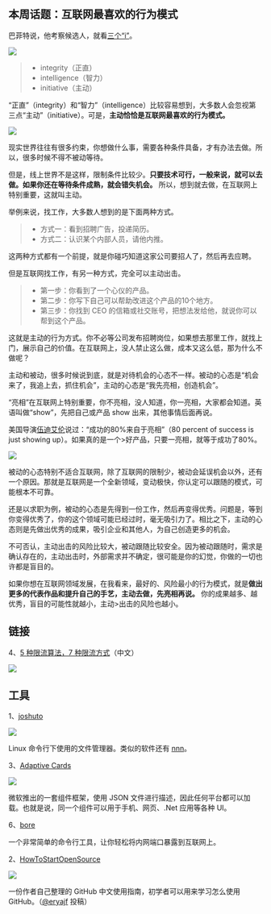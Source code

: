 ## 本周话题：互联网最喜欢的行为模式

巴菲特说，他考察候选人，就看[三个“i”](https://www.inc.com/marcel-schwantes/warren-buffett-hiring-top-talent-characteristics.html)。

![](https://cdn.beekka.com/blogimg/asset/202207/bg2022071611.webp)

> - integrity（正直）
> - intelligence（智力）
> - initiative（主动）

“正直”（integrity）和“智力”（intelligence）比较容易想到，大多数人会忽视第三点“主动”（initiative）。可是，**主动恰恰是互联网最喜欢的行为模式。**

![](https://cdn.beekka.com/blogimg/asset/202207/bg2022071612.webp)

现实世界往往有很多约束，你想做什么事，需要各种条件具备，才有办法去做。所以，很多时候不得不被动等待。

但是，线上世界不是这样，限制条件比较少。**只要技术可行，一般来说，就可以去做。如果你还在等待条件成熟，就会错失机会。** 所以，想到就去做，在互联网上特别重要，这就叫主动。

举例来说，找工作，大多数人想到的是下面两种方式。

> - 方式一：看到招聘广告，投递简历。
> - 方式二：认识某个内部人员，请他内推。

这两种方式都有一个前提，就是你碰巧知道这家公司要招人了，然后再去应聘。

但是互联网找工作，有另一种方式，完全可以主动出击。

> - 第一步：你看到了一个心仪的产品。
> - 第二步：你写下自己可以帮助改进这个产品的10个地方。
> - 第三步：你找到 CEO 的信箱或社交账号，把想法发给他，就说你可以帮到这个产品。

这就是主动的行为方式。你不必等公司发布招聘岗位，如果想去那里工作，就找上门，展示自己的价值。在互联网上，没人禁止这么做，成本又这么低，那为什么不做呢？

主动和被动，很多时候说到底，就是对待机会的心态不一样。被动的心态是“机会来了，我追上去，抓住机会”，主动的心态是“我先亮相，创造机会”。

“亮相”在互联网上特别重要，你不亮相，没人知道，你一亮相，大家都会知道。英语叫做“show”，先把自己或产品 show 出来，其他事情后面再说。

美国导演[伍迪艾伦](https://tompeters.com/2008/06/eighty-percent-of-success-is-showing-up/)说过：“成功的80%来自于亮相”（80 percent of success is just showing up）。如果真的是一个>好产品，只要一亮相，就等于成功了80%。

![](https://cdn.beekka.com/blogimg/asset/202207/bg2022071906.webp)

被动的心态特别不适合互联网，除了互联网的限制少，被动会延误机会以外，还有一个原因。那就是互联网是一个全新领域，变动极快，你认定可以跟随的模式，可能根本不可靠。

还是以求职为例，被动的心态是先得到一份工作，然后再变得优秀。问题是，等到你变得优秀了，你的这个领域可能已经过时，毫无吸引力了。相比之下，主动的心态则是先做出优秀的成果，吸引企业和其他人，为自己创造更多的机会。

不可否认，主动出击的风险比较大，被动跟随比较安全。因为被动跟随时，需求是确认存在的，主动出击时，外部需求并不确定，很可能是你的幻觉，你做的一切也许都是盲目的。

如果你想在互联网领域发展，在我看来，最好的、风险最小的行为模式，就是**做出更多的代表作品和提升自己的手艺，主动去做，先亮相再说。** 你的成果越多、越优秀，盲目的可能性就越小，主动>出击的风险也越小。

## 链接

4、[5 种限流算法，7 种限流方式](https://www.wdbyte.com/java/rate-limiter.html)（中文）

![](https://cdn.beekka.com/blogimg/asset/202207/bg2022072006.webp)

## 工具

1、[joshuto](https://github.com/kamiyaa/joshuto)

![](https://cdn.beekka.com/blogimg/asset/202205/bg2022052107.webp)

Linux 命令行下使用的文件管理器。类似的软件还有 [nnn](https://github.com/jarun/nnn)。

3、[Adaptive Cards](https://adaptivecards.io/)

![](https://cdn.beekka.com/blogimg/asset/202205/bg2022052301.webp)

微软推出的一套组件框架，使用 JSON 文件进行描述，因此任何平台都可以加载。也就是说，同一个组件可以用于手机、网页、.Net 应用等各种 UI。

6、[bore](https://github.com/ekzhang/bore)

一个非常简单的命令行工具，让你轻松将内网端口暴露到互联网上。

2、[HowToStartOpenSource](https://github.com/eryajf/HowToStartOpenSource)

![](https://cdn.beekka.com/blogimg/asset/202207/bg2022072007.webp)

一份作者自己整理的 GitHub 中文使用指南，初学者可以用来学习怎么使用 GitHub。（[@eryajf](https://github.com/ruanyf/weekly/issues/2510) 投稿）
